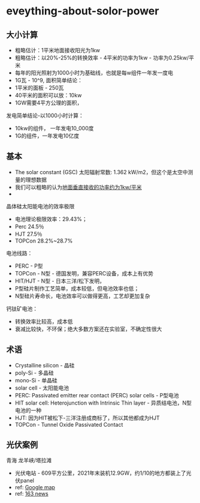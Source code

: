 # eveything-about-solor-power
## 大小计算
- 粗略估计：1平米地面接收阳光为1kw
- 粗略估计：以20%-25%的转换效率 - 4平米的功率为1kw - 功率为0.25kw/平米
- 每年的阳光照射为1000小时为基础线，也就是每w组件一年发一度电
- 1G瓦 - 10^9, 
面积简单结论：
- 1平米的面板 - 250瓦
- 40平米的面积可以放：10kw
- 1GW需要4平方公理的面积，

发电简单结论-以1000小时计算：
- 10kw的组件， 一年发电10_000度
- 1G的组件，一年发电10亿度
## 基本
- The solar constant (GSC) 太阳辐射常数: 1.362 kW/m2，但这个是太空中测量的理想数据
- 我们可以粗略的认为[地面垂直接收的功率约为1kw/平米](https://zh.wikipedia.org/zh-hans/%E6%97%A5%E5%B0%84%E9%87%8F)
- 

晶体硅太阳能电池的效率极限
- 电池理论极限效率：29.43%；
- Perc 24.5％
- HJT 27.5％
- TOPCon 28.2%~28.7%

电池线路：
- PERC - P型
- TOPCon - N型 - 德国发明，兼容PERC设备，成本上有优势
- HIT/HJT - N型 - 日本三洋/松下发明，
- P型硅片制作工艺简单，成本较低，但电池效率也低；
- N型硅片寿命长，电池效率可以做得更高，工艺却更加复杂

钙钛矿电池：
- 转换效率比较高，成本低
- 衰减比较快，不环保；绝大多数方案还在实验室，不确定性很大

## 术语
- Crystalline silicon - 晶硅
- poly-Si  - 多晶硅
- mono-Si - 单晶硅
- solar cell - 太阳能电池
- PERC: Passivated emitter rear contact (PERC) solar cells - P型电池
- HIT solar cell: Heterojunction with Intrinsic Thin layer - 异质结电池，N型电池的一种
- HJT: 因为HIT被松下-三洋注册成商标了，所以其他都成为HJT
- TOPCon - Tunnel Oxide Passivated Contact

## 光伏案例
青海 龙羊峡/塔拉滩 
- 光伏电站 - 609平方公里，2021年末装机12.9GW，约1/10的地方都装上了光伏panel
- ref: [Google map](https://www.google.com/maps/search/%E5%A1%94%E6%8B%89%E6%BB%A9/@36.1082307,100.4816181,54605m/data=!3m1!1e3)
- ref: [163 news](https://www.163.com/dy/article/GDLISUK4055281OU.html)
